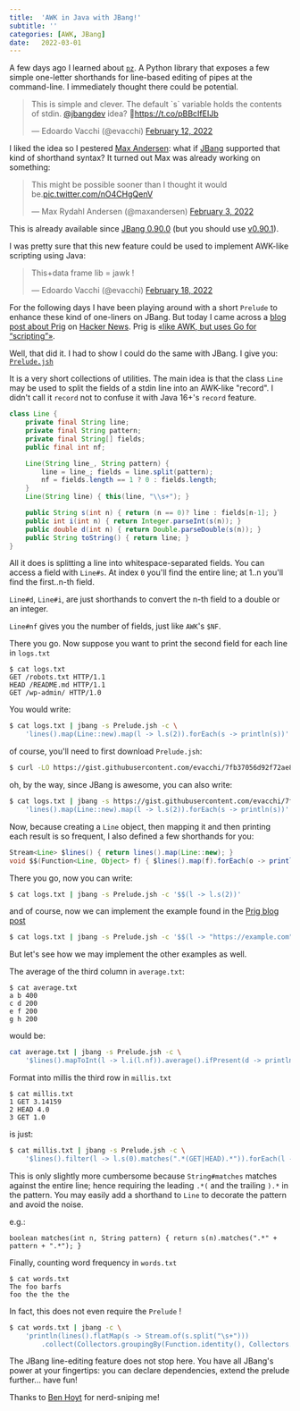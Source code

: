 ```yaml
---
title:  'AWK in Java with JBang!'
subtitle: ''
categories: [AWK, JBang]
date:   2022-03-01
---
```


A few days ago I learned about [`pz`](https://github.com/CZ-NIC/pz). A Python library that exposes a few simple one-letter shorthands for line-based editing of pipes at the command-line. I immediately thought there could be potential.

<blockquote class="twitter-tweet"><p lang="en" dir="ltr">This is simple and clever. The default `s` variable holds the contents of stdin. <a href="https://twitter.com/jbangdev?ref_src=twsrc%5Etfw">@jbangdev</a> idea? 🤔<a href="https://t.co/pBBcIfEIJb">https://t.co/pBBcIfEIJb</a></p>&mdash; Edoardo Vacchi (@evacchi) <a href="https://twitter.com/evacchi/status/1492559555292766219?ref_src=twsrc%5Etfw">February 12, 2022</a></blockquote> <script async src="https://platform.twitter.com/widgets.js" charset="utf-8"></script>

I liked the idea so I pestered [Max Andersen](https://twitter.com/maxandersen): what if [JBang](https://jbang.dev) supported that kind of shorthand syntax? It turned out Max was already working on something:

<blockquote class="twitter-tweet"><p lang="en" dir="ltr">This might be possible sooner than I thought it would be.<a href="https://t.co/nO4CHgQenV">pic.twitter.com/nO4CHgQenV</a></p>&mdash; Max Rydahl Andersen (@maxandersen) <a href="https://twitter.com/maxandersen/status/1489214081127043075?ref_src=twsrc%5Etfw">February 3, 2022</a></blockquote> <script async src="https://platform.twitter.com/widgets.js" charset="utf-8"></script>


This is already available since [JBang 0.90.0](https://github.com/jbangdev/jbang/releases/tag/v0.90.0) (but you should use [v0.90.1](https://github.com/jbangdev/jbang/releases/tag/v0.90.1)).


I was pretty sure that this new feature could be used to implement AWK-like scripting using Java:

<blockquote class="twitter-tweet"><p lang="en" dir="ltr">This+data frame lib = jawk !</p>&mdash; Edoardo Vacchi (@evacchi) <a href="https://twitter.com/evacchi/status/1494603353468383234?ref_src=twsrc%5Etfw">February 18, 2022</a></blockquote> <script async src="https://platform.twitter.com/widgets.js" charset="utf-8"></script>

For the following days I have been playing around with a short `Prelude` to enhance these kind of one-liners on JBang. But today I came across a [blog post about Prig](https://benhoyt.com/writings/prig/) on [Hacker News](https://news.ycombinator.com/item?id=30498735). Prig is [«like AWK, but uses Go for “scripting”»](https://benhoyt.com/writings/prig/).

Well, that did it. I had to show I could do the same with JBang. I give you: [`Prelude.jsh`](https://gist.githubusercontent.com/evacchi/7fb37056d92f72ae88157adcbb2f6bea/raw/8cdef074fe8184e8ed964c177c5cb835c863d1d5/Prelude.jsh)

It is a very short collections of utilities. The main idea is that the class `Line` may be used to split the fields of a stdin line into an AWK-like "record". I didn't call it `record` not to confuse it with Java 16+'s `record` feature.

```java
class Line {
    private final String line;
    private final String pattern;
    private final String[] fields; 
    public final int nf;

    Line(String line_, String pattern) {
        line = line_; fields = line.split(pattern); 
        nf = fields.length == 1 ? 0 : fields.length;
    }
    Line(String line) { this(line, "\\s+"); }

    public String s(int n) { return (n == 0)? line : fields[n-1]; }
    public int i(int n) { return Integer.parseInt(s(n)); }
    public double d(int n) { return Double.parseDouble(s(n)); }
    public String toString() { return line; }
}
```

All it does is splitting a line into whitespace-separated fields. You can access a field with
`Line#s`. At index `0` you'll find the entire line; at 1..n you'll find the first..n-th field.

`Line#d`, `Line#i`, are just shorthands to convert the n-th field to a double or an integer.

`Line#nf` gives you the number of fields, just like `AWK`'s `$NF`.

There you go. Now suppose you want to print the second field for each line in `logs.txt`

```
$ cat logs.txt
GET /robots.txt HTTP/1.1
HEAD /README.md HTTP/1.1
GET /wp-admin/ HTTP/1.0
```

You would write:

```sh
$ cat logs.txt | jbang -s Prelude.jsh -c \
    'lines().map(Line::new).map(l -> l.s(2)).forEach(s -> println(s))'
```

of course, you'll need to first download `Prelude.jsh`:

```sh
$ curl -LO https://gist.githubusercontent.com/evacchi/7fb37056d92f72ae88157adcbb2f6bea/raw/8cdef074fe8184e8ed964c177c5cb835c863d1d5/Prelude.jsh
```

oh, by the way, since JBang is awesome, you can also write:

```sh
$ cat logs.txt | jbang -s https://gist.githubusercontent.com/evacchi/7fb37056d92f72ae88157adcbb2f6bea/raw/8cdef074fe8184e8ed964c177c5cb835c863d1d5/Prelude.jsh -c \
    'lines().map(Line::new).map(l -> l.s(2)).forEach(s -> println(s))'
```

Now, because creating a `Line` object, then mapping it and then printing each result is so frequent, I also defined a few shorthands for you:

```java
Stream<Line> $lines() { return lines().map(Line::new); }
void $$(Function<Line, Object> f) { $lines().map(f).forEach(o -> println(o)); }
```

There you go, now you can write:

```sh
$ cat logs.txt | jbang -s Prelude.jsh -c '$$(l -> l.s(2))'
```

and of course, now we can implement the example found in the [Prig blog post](https://benhoyt.com/writings/prig/)

```sh
$ cat logs.txt | jbang -s Prelude.jsh -c '$$(l -> "https://example.com" + l.s(2))'
```

But let's see how we may implement the other examples as well.

The average of the third column in `average.txt`:

```
$ cat average.txt
a b 400
c d 200
e f 200
g h 200
```

would be:

```sh
cat average.txt | jbang -s Prelude.jsh -c \
    '$lines().mapToInt(l -> l.i(l.nf)).average().ifPresent(d -> println(d))'
```

Format into millis the third row in `millis.txt`

```
$ cat millis.txt
1 GET 3.14159
2 HEAD 4.0
3 GET 1.0
```

is just:

```sh
$ cat millis.txt | jbang -s Prelude.jsh -c \
    '$lines().filter(l -> l.s(0).matches(".*(GET|HEAD).*")).forEach(l -> printf("%.0fms\n", l.d(3)*1000))'
```

This is only slightly more cumbersome because `String#matches` matches against the entire line; hence requiring the leading `.*(` and the trailing `).*` in the pattern. You may easily add a shorthand to `Line` to decorate the pattern and avoid the noise.

e.g.:

```
boolean matches(int n, String pattern) { return s(n).matches(".*" + pattern + ".*"); }
```

Finally, counting word frequency in `words.txt`

```
$ cat words.txt 
The foo barfs
foo the the the
```

In fact, this does not even require the `Prelude` !

```sh
$ cat words.txt | jbang -c \
    'println(lines().flatMap(s -> Stream.of(s.split("\s+")))
        .collect(Collectors.groupingBy(Function.identity(), Collectors.counting())))'
```

The JBang line-editing feature does not stop here. You have all JBang's power at your fingertips: you can declare dependencies, extend the prelude further... have fun!

Thanks to [Ben Hoyt](https://benhoyt.com/writings/prig/) for nerd-sniping me!
